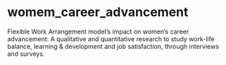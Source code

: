 # womem_career_advancement
Flexible Work Arrangement model’s impact on women’s career advancement: A qualitative and quantitative research to study work-life balance, learning &amp; development and job satisfaction, through interviews and surveys.
